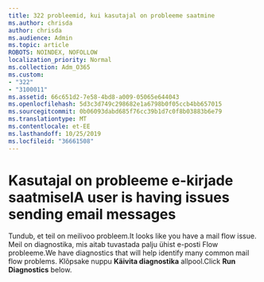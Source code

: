 ```yaml
---
title: 322 probleemid, kui kasutajal on probleeme saatmine
ms.author: chrisda
author: chrisda
ms.audience: Admin
ms.topic: article
ROBOTS: NOINDEX, NOFOLLOW
localization_priority: Normal
ms.collection: Adm_O365
ms.custom:
- "322"
- "3100011"
ms.assetid: 66c651d2-7e58-4bd8-a009-05065e644043
ms.openlocfilehash: 5d3c3d749c298682e1a6798b0f05ccb4bb657015
ms.sourcegitcommit: 0b06093dabd685f76cc39b1d7c0f8b03883b6e79
ms.translationtype: MT
ms.contentlocale: et-EE
ms.lasthandoff: 10/25/2019
ms.locfileid: "36661508"
---
```

# <a name="a-user-is-having-issues-sending-email-messages"></a><span data-ttu-id="c1cfb-102">Kasutajal on probleeme e-kirjade saatmisel</span><span class="sxs-lookup"><span data-stu-id="c1cfb-102">A user is having issues sending email messages</span></span>

<span data-ttu-id="c1cfb-103">Tundub, et teil on meilivoo probleem.</span><span class="sxs-lookup"><span data-stu-id="c1cfb-103">It looks like you have a mail flow issue.</span></span> <span data-ttu-id="c1cfb-104">Meil on diagnostika, mis aitab tuvastada palju ühist e-posti Flow probleeme.</span><span class="sxs-lookup"><span data-stu-id="c1cfb-104">We have diagnostics that will help identify many common mail flow problems.</span></span> <span data-ttu-id="c1cfb-105">Klõpsake nuppu **Käivita diagnostika** allpool.</span><span class="sxs-lookup"><span data-stu-id="c1cfb-105">Click **Run Diagnostics** below.</span></span>
